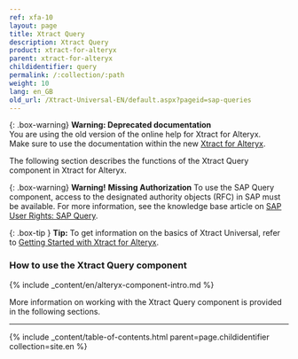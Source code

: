```yaml
---
ref: xfa-10
layout: page
title: Xtract Query
description: Xtract Query
product: xtract-for-alteryx
parent: xtract-for-alteryx
childidentifier: query
permalink: /:collection/:path
weight: 10
lang: en_GB
old_url: /Xtract-Universal-EN/default.aspx?pageid=sap-queries
---
```


{: .box-warning}
**Warning: Deprecated documentation** <br>
You are using the old version of the online help for Xtract for Alteryx.<br>
Make sure to use the documentation within the new [Xtract for Alteryx](https://helpcenter.theobald-software.com/xtract-for-alteryx/documentation/introduction/).

The following section describes the functions of the Xtract Query component in Xtract for Alteryx. <br>

{: .box-warning}
**Warning!** **Missing Authorization**
To use the SAP Query component, access to the designated authority objects (RFC) in SAP must be available.
For more information, see the knowledge base article on [SAP User Rights: SAP Query](https://kb.theobald-software.com/sap/authority-objects-sap-user-rights#sap-query).

{: .box-tip }
**Tip:** To get information on the basics of Xtract Universal, refer to [Getting Started with Xtract for Alteryx](./getting-started). <br>

### How to use the Xtract Query component
{% include _content/en/alteryx-component-intro.md %}

More information on working with the Xtract Query component is provided in the following sections.

--- 

{% include _content/table-of-contents.html parent=page.childidentifier collection=site.en %}